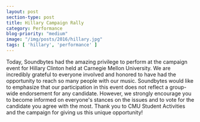 ```yaml
---
layout: post
section-type: post
title: Hillary Campaign Rally
category: Performance
blog-priority: "medium"
image: "/img/posts/2016/hillary.jpg"
tags: [ 'hillary', 'performance' ]
---
```

Today, Soundbytes had the amazing privilege to perform at the campaign event for Hillary Clinton held at Carnegie Mellon University. We are incredibly grateful to everyone involved and honored to have had the opportunity to reach so many people with our music. Soundbytes would like to emphasize that our participation in this event does not reflect a group-wide endorsement for any candidate. However, we strongly encourage you to become informed on everyone's stances on the issues and to vote for the candidate you agree with the most. Thank you to CMU Student Activities and the campaign for giving us this unique opportunity!